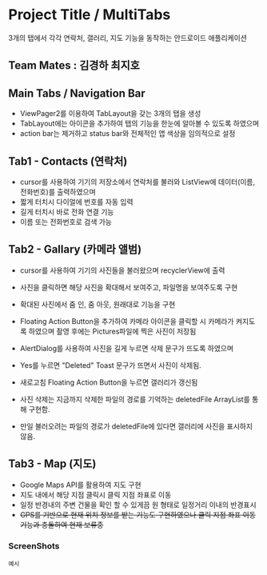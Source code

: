 # Project Title / MultiTabs

3개의 탭에서 각각 연락처, 갤러리, 지도 기능을 동작하는 안드로이드 애플리케이션

## Team Mates : 김경하 최지호

## Main Tabs / Navigation Bar

* ViewPager2를 이용하여 TabLayout을 갖는 3개의 탭을 생성
* TabLayout에는 아이콘을 추가하여 탭의 기능을 한눈에 알아볼 수 있도록 하였으며
* action bar는 제거하고 status bar와 전체적인 앱 색상을 임의적으로 설정

## Tab1 - Contacts (연락처)

* cursor를 사용하여 기기의 저장소에서 연락처를 불러와 ListView에 데이터(이름, 전화번호)를 출력하였으며
* 짧게 터치시 다이얼에 번호를 자동 입력
* 길게 터치시 바로 전화 연결 기능
* 이름 또는 전화번호로 검색 가능

## Tab2 - Gallary (카메라 앨범)

* cursor를 사용하여 기기의 사진들을 불러왔으며 recyclerView에 출력
* 사진을 클릭하면 해당 사진을 확대해서 보여주고, 파일명을 보여주도록 구현
* 확대된 사진에서 줌 인, 줌 아웃, 원래대로 기능을 구현
* Floating Action Button을 추가하여 카메라 아이콘을 클릭할 시 카메라가 켜지도록 하였으며 촬영 후에는 Pictures파일에 찍은 사진이 저장됨
* AlertDialog를 사용하여 사진을 길게 누르면 삭제 문구가 뜨도록 하였으며
* Yes를 누르면 "Deleted" Toast 문구가 뜨면서 사진이 삭제됨.
* 새로고침 Floating Action Button을 누르면 갤러리가 갱신됨

* 사진 삭제는 지금까지 삭제한 파일의 경로를 기억하는 deletedFile ArrayList를 통해 구현함.
* 만일 불러오려는 파일의 경로가 deletedFile에 있다면 갤러리에 사진을 표시하지 않음.

## Tab3 - Map (지도)

* Google Maps API를 활용하여 지도 구현
* 지도 내에서 해당 지점 클릭시 클릭 지점 좌표로 이동
* 일정 반경내의 주변 건물을 확인 할 수 있게끔 원 형태로 일정거리 이내의 반경표시
* <del> GPS를 기반으로 현재 위치 정보를 받는 기능도 구현하였으나 클릭 지점 좌표 이동 기능과 충돌하여 현재 보류중 </del>
 
### ScreenShots

```
예시
```

